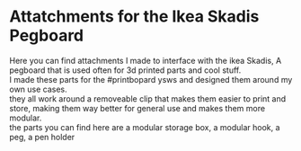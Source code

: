 # Attatchments for the Ikea Skadis Pegboard
Here you can find attachments I made to interface with the ikea Skadis, A pegboard that is used often for 3d printed parts and cool stuff.\
I made these parts for the #printbopard ysws and designed them around my own use cases.\
they all work around a removeable clip that makes them easier to print and store, making them way better for general use and makes them more modular.\
the parts you can find here are a modular storage box, a modular hook, a peg, a pen holder
